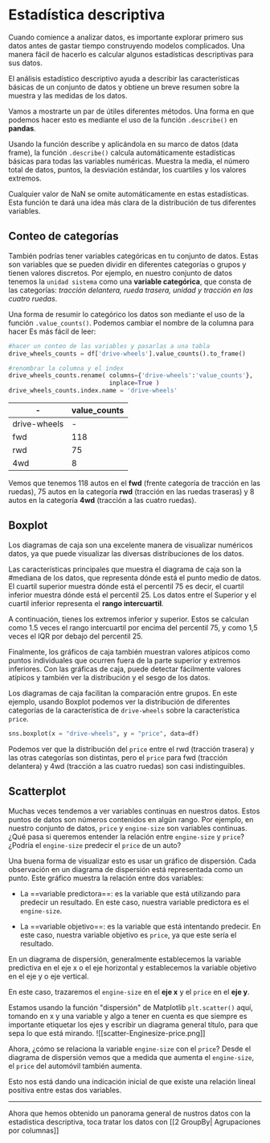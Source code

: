 # Estadística descriptiva
Cuando comience a analizar datos, es importante explorar primero sus datos antes de gastar tiempo construyendo modelos complicados. Una manera fácil de hacerlo es calcular algunos estadísticas descriptivas para sus datos.

El análisis estadístico descriptivo ayuda a describir las características básicas de un conjunto de datos y obtiene un breve resumen sobre la muestra y las medidas
de los datos.

Vamos a mostrarte un par de útiles diferentes métodos. Una forma en que podemos hacer esto es mediante el uso de la función `.describe()` en **pandas**.

Usando la función describe y aplicándola en su marco de datos (data frame), la función `.describe()` calcula automáticamente estadísticas básicas para todas las variables numéricas. Muestra la media, el número total de datos, puntos, la desviación estándar, los cuartiles y los valores extremos.

Cualquier valor de NaN se omite automáticamente en estas estadísticas. Esta función te dará una idea más clara de la distribución de tus diferentes variables.

## Conteo de categorías

También podrías tener variables categóricas en tu conjunto de datos. Estas son variables que se pueden dividir en diferentes categorías o grupos y tienen valores discretos. Por ejemplo, en nuestro conjunto de datos tenemos la `unidad sistema` como una __variable categórica__, que consta de las categorías: _tracción delantera, rueda trasera, unidad y tracción en las cuatro ruedas_.

Una forma de resumir lo categórico los datos son mediante el uso de la función `.value_counts()`. Podemos cambiar el nombre de la columna para hacer
Es más fácil de leer:

```py
#hacer un conteo de las variables y pasarlas a una tabla
drive_wheels_counts = df['drive-wheels'].value_counts().to_frame()

#renombrar la columna y el index
drive_wheels_counts.rename(	columns={'drive-wheels':'value_counts'},
							inplace=True )
drive_wheels_counts.index.name = 'drive-wheels'
```

-|value_counts
-----|-----
drive-wheels | -
fwd | 118
rwd | 75
4wd | 8

Vemos que tenemos 118 autos en el __fwd__ (frente categoría de tracción en las ruedas), 75 autos en la categoría __rwd__ (tracción en las ruedas traseras) y 8 autos en la categoría __4wd__ (tracción a las cuatro ruedas).

## Boxplot

Los diagramas de caja son una excelente manera de visualizar numéricos datos, ya que puede visualizar las diversas distribuciones de los datos.

Las características principales que muestra el diagrama de caja son la #mediana de los datos, que representa dónde está el punto medio de datos. El cuartil superior muestra dónde está el percentil 75 es decir, el cuartil inferior muestra dónde está el percentil 25. Los datos entre el Superior y el cuartil inferior representa el __rango intercuartil__.

A continuación, tienes los extremos inferior y superior. Estos se calculan como 1.5 veces el rango intercuartil por encima del percentil 75, y como 1,5 veces el IQR por debajo del percentil 25.

Finalmente, los gráficos de caja también muestran valores atípicos como puntos individuales que ocurren fuera de la parte superior y extremos inferiores. Con las gráficas de caja, puede detectar fácilmente valores atípicos y también ver la distribución y el sesgo de los datos.

Los diagramas de caja facilitan la comparación entre grupos. En este ejemplo, usando Boxplot podemos ver la distribución de diferentes categorías de la característica de `drive-wheels` sobre la característica `price`.
```py
sns.boxplot(x = "drive-wheels", y = "price", data=df)
```

Podemos ver que la distribución del `price` entre el rwd (tracción trasera) y las otras categorías son distintas, pero el `price` para fwd (tracción delantera) y 4wd (tracción a las cuatro ruedas) son casi indistinguibles.

## Scatterplot

Muchas veces tendemos a ver variables continuas en nuestros datos. Estos puntos de datos son números contenidos en algún rango. Por ejemplo, en nuestro conjunto de datos, `price` y `engine-size` son variables continuas. ¿Qué pasa si queremos entender la relación entre `engine-size` y `price`? ¿Podría el `engine-size` predecir el `price` de un auto?

Una buena forma de visualizar esto es usar un gráfico de dispersión. Cada observación en un diagrama de dispersión está representada como un punto. Este gráfico muestra la relación entre dos variables:

- La ==variable predictora==: es la variable que está utilizando para predecir un resultado. En este caso, nuestra variable predictora es el `engine-size`.

- La ==variable objetivo==: es la variable que está intentando predecir. En este caso, nuestra variable objetivo es `price`, ya que este sería el resultado.

En un diagrama de dispersión, generalmente establecemos la variable predictiva en el eje x o el eje horizontal y establecemos la variable objetivo en el eje y o eje vertical.

En este caso, trazaremos el `engine-size` en el __eje x__ y el `price` en el __eje y__.

Estamos usando la función "dispersión" de Matplotlib `plt.scatter()` aquí, tomando en x y una variable y algo a tener en cuenta es que siempre es importante etiquetar los ejes y escribir un diagrama general título, para que sepa lo que está mirando.
![[scatter-Enginesize-price.png]]

Ahora, ¿cómo se relaciona la variable `engine-size` con el `price`? Desde el diagrama de dispersión vemos que a medida que aumenta el `engine-size`, el `price` del automóvil también aumenta.

Esto nos está dando una indicación inicial de que existe una relación lineal positiva entre estas dos variables.

---
Ahora que hemos obtenido un panorama general de nustros datos con la estadistica descriptiva, toca tratar los datos con [[2 GroupBy| Agrupaciones por columnas]]
